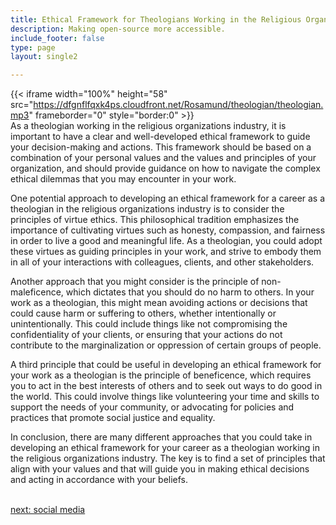 ```yaml
---
title: Ethical Framework for Theologians Working in the Religious Organizations  Industry
description: Making open-source more accessible.
include_footer: false
type: page
layout: single2

---
```


{{< iframe width="100%" height="58" src="https://dfgnflfqxk4ps.cloudfront.net/Rosamund/theologian/theologian.mp3" frameborder="0" style="border:0" >}}<br>
As a theologian working in the religious organizations industry, it is important to have a clear and well-developed ethical framework to guide your decision-making and actions. This framework should be based on a combination of your personal values and the values and principles of your organization, and should provide guidance on how to navigate the complex ethical dilemmas that you may encounter in your work.

One potential approach to developing an ethical framework for a career as a theologian in the religious organizations industry is to consider the principles of virtue ethics. This philosophical tradition emphasizes the importance of cultivating virtues such as honesty, compassion, and fairness in order to live a good and meaningful life. As a theologian, you could adopt these virtues as guiding principles in your work, and strive to embody them in all of your interactions with colleagues, clients, and other stakeholders.

Another approach that you might consider is the principle of non-maleficence, which dictates that you should do no harm to others. In your work as a theologian, this might mean avoiding actions or decisions that could cause harm or suffering to others, whether intentionally or unintentionally. This could include things like not compromising the confidentiality of your clients, or ensuring that your actions do not contribute to the marginalization or oppression of certain groups of people.

A third principle that could be useful in developing an ethical framework for your work as a theologian is the principle of beneficence, which requires you to act in the best interests of others and to seek out ways to do good in the world. This could involve things like volunteering your time and skills to support the needs of your community, or advocating for policies and practices that promote social justice and equality.

In conclusion, there are many different approaches that you could take in developing an ethical framework for your career as a theologian working in the religious organizations industry. The key is to find a set of principles that align with your values and that will guide you in making ethical decisions and acting in accordance with your beliefs.

<br>
<a href="https://workdojos.com/theologian/social">next: social media</a>
</p>